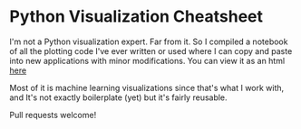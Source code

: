 # Python Visualization Cheatsheet

I'm not a Python visualization expert. Far from it. So I compiled a notebook of all the plotting code I've ever written or used where I can copy and paste into new applications with minor modifications.  You can view it as an html [here](http://jonathanpchen.com/makeplot)

Most of it is machine learning visualizations since that's what I work with, and It's not exactly boilerplate (yet) but it's fairly reusable.

Pull requests welcome!
